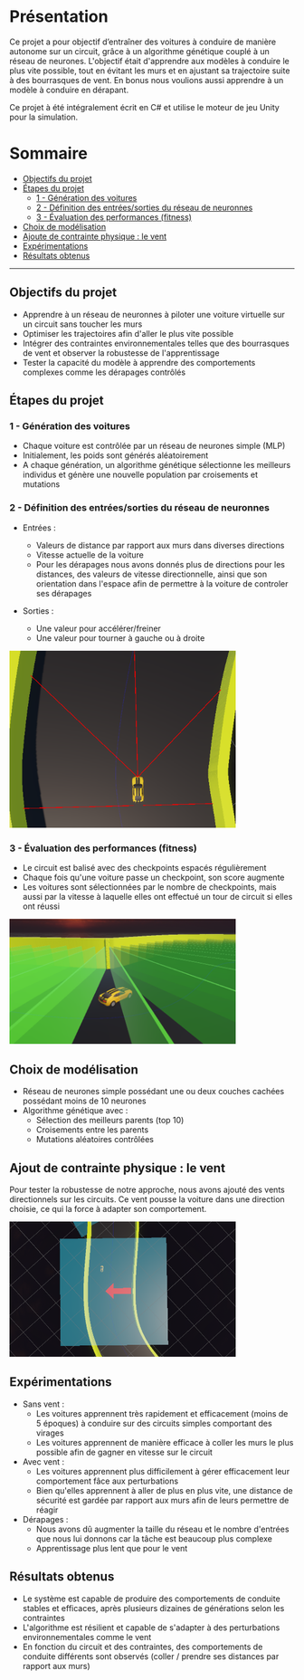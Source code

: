 # Présentation
Ce projet a pour objectif d’entraîner des voitures à conduire de manière autonome sur un circuit,
grâce à un algorithme génétique couplé à un réseau de neurones. L'objectif était d'apprendre aux modèles
à conduire le plus vite possible, tout en évitant les murs et en ajustant sa trajectoire suite à des bourrasques de vent. En bonus nous voulions aussi apprendre à un modèle à conduire en dérapant.

Ce projet à été intégralement écrit en C# et utilise le moteur de jeu Unity pour la simulation.

# Sommaire
- [Objectifs du projet](#objectifs-du-projet)
- [Étapes du projet](#étapes-du-projet)
  - [1 - Génération des voitures](#1---génération-des-voitures)
  - [2 - Définition des entrées/sorties du réseau de neuronnes](#2---définition-des-entrées/sorties-du-réseau-de-neuronnes)
  - [3 - Évaluation des performances (fitness)](#3---évaluation-des-performances-fitness)
- [Choix de modélisation](#choix-de-modélisation)
- [Ajoute de contrainte physique : le vent](#ajout-de-contrainte-physique--le-vent)
- [Expérimentations](#expérimentations)
- [Résultats obtenus](#résultats-obtenus)

---


## Objectifs du projet
- Apprendre à un réseau de neuronnes à piloter une voiture virtuelle sur un circuit sans toucher les murs
- Optimiser les trajectoires afin d'aller le plus vite possible
- Intégrer des contraintes environnementales telles que des bourrasques de vent et observer la robustesse de l'apprentissage
- Tester la capacité du modèle à apprendre des comportements complexes comme les dérapages contrôlés

## Étapes du projet
### 1 - Génération des voitures
- Chaque voiture est contrôlée par un réseau de neurones simple (MLP)
- Initialement, les poids sont générés aléatoirement
- A chaque génération, un algorithme génétique sélectionne les meilleurs individus et génère une nouvelle population par croisements et mutations

### 2 - Définition des entrées/sorties du réseau de neuronnes
- Entrées :
  - Valeurs de distance par rapport aux murs dans diverses directions
  - Vitesse actuelle de la voiture
  - Pour les dérapages nous avons donnés plus de directions pour les distances, des valeurs de vitesse directionnelle, ainsi que son orientation dans l'espace afin de permettre à la voiture de controler ses dérapages

- Sorties :
  - Une valeur pour accélérer/freiner
  - Une valeur pour tourner à gauche ou à droite

<img src="images/raycasts.png" width="400" />

### 3 - Évaluation des performances (fitness)
- Le circuit est balisé avec des checkpoints espacés régulièrement
- Chaque fois qu'une voiture passe un checkpoint, son score augmente
- Les voitures sont sélectionnées par le nombre de checkpoints, mais aussi par la vitesse à laquelle elles ont effectué un tour de circuit si elles ont réussi

<img src="images/checkpoints.png" width="400" />

## Choix de modélisation
- Réseau de neurones simple possédant une ou deux couches cachées possédant moins de 10 neurones
- Algorithme génétique avec :
  - Sélection des meilleurs parents (top 10)
  - Croisements entre les parents
  - Mutations aléatoires contrôlées

## Ajout de contrainte physique : le vent
Pour tester la robustesse de notre approche, nous avons ajouté des vents directionnels sur les circuits.
Ce vent pousse la voiture dans une direction choisie, ce qui la force à adapter son comportement.

<img src="images/wind.png" width="400" />

## Expérimentations
- Sans vent :
  - Les voitures apprennent très rapidement et efficacement (moins de 5 époques) à conduire sur des circuits simples comportant des virages
  - Les voitures apprennent de manière efficace à coller les murs le plus possible afin de gagner en vitesse sur le circuit
- Avec vent :
  - Les voitures apprennent plus difficilement à gérer efficacement leur comportement fâce aux perturbations
  - Bien qu'elles apprennent à aller de plus en plus vite, une distance de sécurité est gardée par rapport aux murs afin de leurs permettre de réagir
- Dérapages :
  - Nous avons dû augmenter la taille du réseau et le nombre d'entrées que nous lui donnons car la tâche est beaucoup plus complexe
  - Apprentissage plus lent que pour le vent

## Résultats obtenus
- Le système est capable de produire des comportements de conduite stables et efficaces, après plusieurs dizaines de générations selon les contraintes
- L'algorithme est résilient et capable de s'adapter à des perturbations environnementales comme le vent
- En fonction du circuit et des contraintes, des comportements de conduite différents sont observés (coller / prendre ses distances par rapport aux murs)
